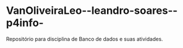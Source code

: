 # VanOliveiraLeo--leandro-soares--p4info-
Repositório para disciplina de Banco de dados e suas atividades.
